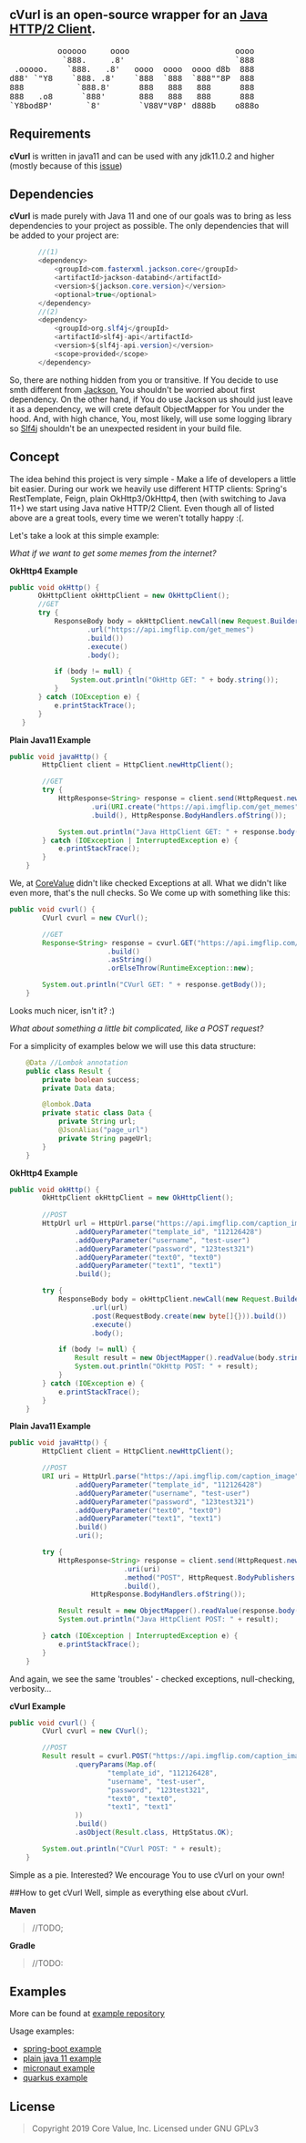  ## cVurl is an open-source wrapper for an [Java HTTP/2 Client](https://openjdk.java.net/groups/net/httpclient/intro.html). 
<pre>
          oooooo     oooo                      oooo  
           `888.     .8'                       `888  
 .ooooo.    `888.   .8'   oooo  oooo  oooo d8b  888  
d88' `"Y8    `888. .8'    `888  `888  `888""8P  888  
888           `888.8'      888   888   888      888  
888   .o8      `888'       888   888   888      888  
`Y8bod8P'       `8'        `V88V"V8P' d888b    o888o                                                      
</pre>

 ## Requirements 
 **cVurl** is written in java11 and can be used with any jdk11.0.2 and higher
 (mostly because of this [issue](https://bugs.openjdk.java.net/browse/JDK-8211437))
 
 ## Dependencies
 **cVurl** is made purely with Java 11 and one of our goals was to bring as less dependencies to your project as possible.
 The only dependencies that will be added to your project are:
 
 ```java
        //(1)
        <dependency>
            <groupId>com.fasterxml.jackson.core</groupId>
            <artifactId>jackson-databind</artifactId>
            <version>${jackson.core.version}</version>
            <optional>true</optional>
        </dependency>
        //(2)
        <dependency>
            <groupId>org.slf4j</groupId>
            <artifactId>slf4j-api</artifactId>
            <version>${slf4j-api.version}</version>
            <scope>provided</scope>
        </dependency>
```
 So, there are nothing hidden from you or transitive. If You decide to use smth different from [Jackson](https://github.com/FasterXML/jackson),
 You shouldn't be worried about first dependency. 
 On the other hand, if You do use Jackson us should just leave it as a dependency, we will crete default ObjectMapper for You under the hood.
 And, with high chance, You, most likely, will use some logging library so [Slf4j](https://github.com/qos-ch/slf4j) shouldn't be an unexpected resident in your build file.   
 
 ## Concept
 The idea behind this project is very simple - Make a life of developers a little bit easier.
 During our work we heavily use different HTTP clients: 
 Spring's RestTemplate, Feign, plain OkHttp3/OkHttp4, then (with switching to Java 11+) 
 we start using Java native HTTP/2 Client.
 Even though all of listed above are a great tools, every time we weren't totally happy :(.
 
 Let's take a look at this simple example:
 
 _What if we want to get some memes from the internet?_ 
 
 **OkHttp4 Example**
 ```java
public void okHttp() {
        OkHttpClient okHttpClient = new OkHttpClient();
        //GET
        try {
            ResponseBody body = okHttpClient.newCall(new Request.Builder()
                    .url("https://api.imgflip.com/get_memes")
                    .build())
                    .execute()
                    .body();

            if (body != null) {
                System.out.println("OkHttp GET: " + body.string());
            }
        } catch (IOException e) {
            e.printStackTrace();
        }
    }
```

**Plain Java11 Example**

```java
public void javaHttp() {
        HttpClient client = HttpClient.newHttpClient();

        //GET
        try {
            HttpResponse<String> response = client.send(HttpRequest.newBuilder()
                    .uri(URI.create("https://api.imgflip.com/get_memes"))
                    .build(), HttpResponse.BodyHandlers.ofString());

            System.out.println("Java HttpClient GET: " + response.body());
        } catch (IOException | InterruptedException e) {
            e.printStackTrace();
        }
    }
``` 

We, at [CoreValue](https://corevalue.com.ua/) didn't like checked Exceptions at all. What we didn't like even more, that's the null checks.
So We come up with something like this:

```java
public void cvurl() {
        CVurl cvurl = new CVurl();

        //GET
        Response<String> response = cvurl.GET("https://api.imgflip.com/get_memes")
                        .build()
                        .asString()
                        .orElseThrow(RuntimeException::new);

        System.out.println("CVurl GET: " + response.getBody());
    }
```    
Looks much nicer, isn't it? :)

_What about something a little bit complicated, like a POST request?_

For a simplicity of examples below we will use this data structure:
```java
    @Data //Lombok annotation
    public class Result {
        private boolean success;
        private Data data;

        @lombok.Data
        private static class Data {
            private String url;
            @JsonAlias("page_url")
            private String pageUrl;
        }
    }
```

**OkHttp4 Example**
```java
public void okHttp() {
        OkHttpClient okHttpClient = new OkHttpClient();
        
        //POST
        HttpUrl url = HttpUrl.parse("https://api.imgflip.com/caption_image").newBuilder()
                .addQueryParameter("template_id", "112126428")
                .addQueryParameter("username", "test-user")
                .addQueryParameter("password", "123test321")
                .addQueryParameter("text0", "text0")
                .addQueryParameter("text1", "text1")
                .build();

        try {
            ResponseBody body = okHttpClient.newCall(new Request.Builder()
                    .url(url)
                    .post(RequestBody.create(new byte[]{})).build())
                    .execute()
                    .body();

            if (body != null) {
                Result result = new ObjectMapper().readValue(body.string(), Result.class);
                System.out.println("OkHttp POST: " + result);
            }
        } catch (IOException e) {
            e.printStackTrace();
        }
    }
```

**Plain Java11 Example**
```java
public void javaHttp() {
        HttpClient client = HttpClient.newHttpClient();

        //POST
        URI uri = HttpUrl.parse("https://api.imgflip.com/caption_image").newBuilder()
                .addQueryParameter("template_id", "112126428")
                .addQueryParameter("username", "test-user")
                .addQueryParameter("password", "123test321")
                .addQueryParameter("text0", "text0")
                .addQueryParameter("text1", "text1")
                .build()
                .uri();

        try {
            HttpResponse<String> response = client.send(HttpRequest.newBuilder()
                            .uri(uri)
                            .method("POST", HttpRequest.BodyPublishers.noBody())
                            .build(),
                    HttpResponse.BodyHandlers.ofString());

            Result result = new ObjectMapper().readValue(response.body(), Result.class);
            System.out.println("Java HttpClient POST: " + result);

        } catch (IOException | InterruptedException e) {
            e.printStackTrace();
        }
    }
```

And again, we see the same 'troubles' - checked exceptions, null-checking, verbosity...

**cVurl Example**
```java
public void cvurl() {
        CVurl cvurl = new CVurl();

        //POST
        Result result = cvurl.POST("https://api.imgflip.com/caption_image")
                .queryParams(Map.of(
                        "template_id", "112126428",
                        "username", "test-user",
                        "password", "123test321",
                        "text0", "text0",
                        "text1", "text1"
                ))
                .build()
                .asObject(Result.class, HttpStatus.OK);

        System.out.println("CVurl POST: " + result);
    }
```
Simple as a pie.
Interested? We encourage You to use cVurl on your own!

 ##How to get cVurl
 Well, simple as everything else about cVurl.
 
 **Maven**
 > //TODO;
 
 **Gradle**
 > //TODO:
   
 ## Examples
 More can be found at [example repository](https://github.com/yorekKap/cvurl-examples)
 
 Usage examples:
 * [spring-boot example](https://github.com/yorekKap/cvurl-examples/tree/master/cvurl-usage-spring-boot)
 * [plain java 11 example](https://github.com/yorekKap/cvurl-examples/tree/master/cvurl-usage-plain-java)
 * [micronaut example](https://github.com/yorekKap/cvurl-examples/tree/master/cvurl-usage-micronaut)
 * [quarkus example](https://github.com/yorekKap/cvurl-examples/tree/master/cvurl-usage-quarkus) 
 
   
 ## License
 >  Copyright 2019 Core Value, Inc. Licensed under GNU GPLv3 
  
